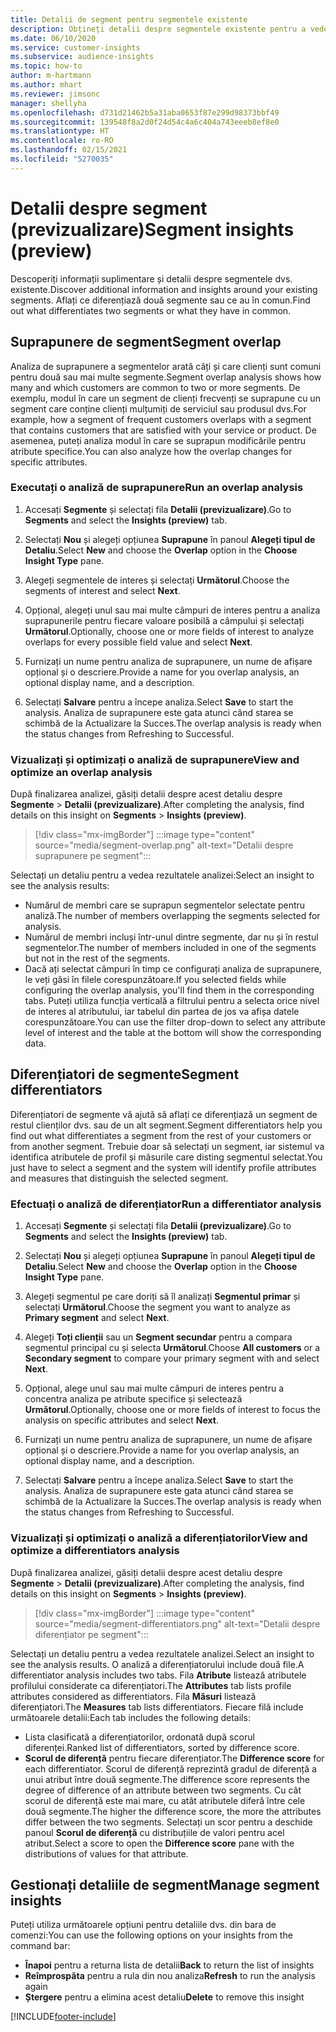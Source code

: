 ```yaml
---
title: Detalii de segment pentru segmentele existente
description: Obțineți detalii despre segmentele existente pentru a vedea diferențele și punctele comune.
ms.date: 06/10/2020
ms.service: customer-insights
ms.subservice: audience-insights
ms.topic: how-to
author: m-hartmann
ms.author: mhart
ms.reviewer: jimsonc
manager: shellyha
ms.openlocfilehash: d731d21462b5a31aba0653f87e299d98373bbf49
ms.sourcegitcommit: 139548f8a2d0f24d54c4a6c404a743eeeb8ef8e0
ms.translationtype: HT
ms.contentlocale: ro-RO
ms.lasthandoff: 02/15/2021
ms.locfileid: "5270035"
---
```

# <a name="segment-insights-preview"></a><span data-ttu-id="17b67-103">Detalii despre segment (previzualizare)</span><span class="sxs-lookup"><span data-stu-id="17b67-103">Segment insights (preview)</span></span>

<span data-ttu-id="17b67-104">Descoperiți informații suplimentare și detalii despre segmentele dvs. existente.</span><span class="sxs-lookup"><span data-stu-id="17b67-104">Discover additional information and insights around your existing segments.</span></span> <span data-ttu-id="17b67-105">Aflați ce diferențiază două segmente sau ce au în comun.</span><span class="sxs-lookup"><span data-stu-id="17b67-105">Find out what differentiates two segments or what they have in common.</span></span>

## <a name="segment-overlap"></a><span data-ttu-id="17b67-106">Suprapunere de segment</span><span class="sxs-lookup"><span data-stu-id="17b67-106">Segment overlap</span></span>

<span data-ttu-id="17b67-107">Analiza de suprapunere a segmentelor arată câți și care clienți sunt comuni pentru două sau mai multe segmente.</span><span class="sxs-lookup"><span data-stu-id="17b67-107">Segment overlap analysis shows how many and which customers are common to two or more segments.</span></span> <span data-ttu-id="17b67-108">De exemplu, modul în care un segment de clienți frecvenți se suprapune cu un segment care conține clienți mulțumiți de serviciul sau produsul dvs.</span><span class="sxs-lookup"><span data-stu-id="17b67-108">For example, how a segment of frequent customers overlaps with a segment that contains customers that are satisfied with your service or product.</span></span>
<span data-ttu-id="17b67-109">De asemenea, puteți analiza modul în care se suprapun modificările pentru atribute specifice.</span><span class="sxs-lookup"><span data-stu-id="17b67-109">You can also analyze how the overlap changes for specific attributes.</span></span>

### <a name="run-an-overlap-analysis"></a><span data-ttu-id="17b67-110">Executați o analiză de suprapunere</span><span class="sxs-lookup"><span data-stu-id="17b67-110">Run an overlap analysis</span></span>

1. <span data-ttu-id="17b67-111">Accesați **Segmente** și selectați fila **Detalii (previzualizare)**.</span><span class="sxs-lookup"><span data-stu-id="17b67-111">Go to **Segments** and select the **Insights (preview)** tab.</span></span>

1. <span data-ttu-id="17b67-112">Selectați **Nou** și alegeți opțiunea **Suprapune** în panoul **Alegeți tipul de Detaliu**.</span><span class="sxs-lookup"><span data-stu-id="17b67-112">Select **New** and choose the **Overlap** option in the **Choose Insight Type** pane.</span></span>

1. <span data-ttu-id="17b67-113">Alegeți segmentele de interes și selectați **Următorul**.</span><span class="sxs-lookup"><span data-stu-id="17b67-113">Choose the segments of interest and select **Next**.</span></span>

1. <span data-ttu-id="17b67-114">Opțional, alegeți unul sau mai multe câmpuri de interes pentru a analiza suprapunerile pentru fiecare valoare posibilă a câmpului și selectați **Următorul**.</span><span class="sxs-lookup"><span data-stu-id="17b67-114">Optionally, choose one or more fields of interest to analyze overlaps for every possible field value and select **Next**.</span></span>

1. <span data-ttu-id="17b67-115">Furnizați un nume pentru analiza de suprapunere, un nume de afișare opțional și o descriere.</span><span class="sxs-lookup"><span data-stu-id="17b67-115">Provide a name for you overlap analysis, an optional display name, and a description.</span></span>

1. <span data-ttu-id="17b67-116">Selectați **Salvare** pentru a începe analiza.</span><span class="sxs-lookup"><span data-stu-id="17b67-116">Select **Save** to start the analysis.</span></span> <span data-ttu-id="17b67-117">Analiza de suprapunere este gata atunci când starea se schimbă de la Actualizare la Succes.</span><span class="sxs-lookup"><span data-stu-id="17b67-117">The overlap analysis is ready when the status changes from Refreshing to Successful.</span></span>

### <a name="view-and-optimize-an-overlap-analysis"></a><span data-ttu-id="17b67-118">Vizualizați și optimizați o analiză de suprapunere</span><span class="sxs-lookup"><span data-stu-id="17b67-118">View and optimize an overlap analysis</span></span>

<span data-ttu-id="17b67-119">După finalizarea analizei, găsiți detalii despre acest detaliu despre **Segmente** > **Detalii (previzualizare)**.</span><span class="sxs-lookup"><span data-stu-id="17b67-119">After completing the analysis, find details on this insight on **Segments** > **Insights (preview)**.</span></span>

> [!div class="mx-imgBorder"]
> :::image type="content" source="media/segment-overlap.png" alt-text="Detalii despre suprapunere pe segment":::

<span data-ttu-id="17b67-121">Selectați un detaliu pentru a vedea rezultatele analizei:</span><span class="sxs-lookup"><span data-stu-id="17b67-121">Select an insight to see the analysis results:</span></span>

- <span data-ttu-id="17b67-122">Numărul de membri care se suprapun segmentelor selectate pentru analiză.</span><span class="sxs-lookup"><span data-stu-id="17b67-122">The number of members overlapping the segments selected for analysis.</span></span>
- <span data-ttu-id="17b67-123">Numărul de membri incluși într-unul dintre segmente, dar nu și în restul segmentelor.</span><span class="sxs-lookup"><span data-stu-id="17b67-123">The number of members included in one of the segments but not in the rest of the segments.</span></span>
- <span data-ttu-id="17b67-124">Dacă ați selectat câmpuri în timp ce configurați analiza de suprapunere, le veți găsi în filele corespunzătoare.</span><span class="sxs-lookup"><span data-stu-id="17b67-124">If you selected fields while configuring the overlap analysis, you'll find them in the corresponding tabs.</span></span> <span data-ttu-id="17b67-125">Puteți utiliza funcția verticală a filtrului pentru a selecta orice nivel de interes al atributului, iar tabelul din partea de jos va afișa datele corespunzătoare.</span><span class="sxs-lookup"><span data-stu-id="17b67-125">You can use the filter drop-down to select any attribute level of interest and the table at the bottom will show the corresponding data.</span></span>

## <a name="segment-differentiators"></a><span data-ttu-id="17b67-126">Diferențiatori de segmente</span><span class="sxs-lookup"><span data-stu-id="17b67-126">Segment differentiators</span></span>

<span data-ttu-id="17b67-127">Diferențiatori de segmente vă ajută să aflați ce diferențiază un segment de restul clienților dvs. sau de un alt segment.</span><span class="sxs-lookup"><span data-stu-id="17b67-127">Segment differentiators help you find out what differentiates a segment from the rest of your customers or from another segment.</span></span> <span data-ttu-id="17b67-128">Trebuie doar să selectați un segment, iar sistemul va identifica atributele de profil și măsurile care disting segmentul selectat.</span><span class="sxs-lookup"><span data-stu-id="17b67-128">You just have to select a segment and the system will identify profile attributes and measures that distinguish the selected segment.</span></span>

### <a name="run-a-differentiator-analysis"></a><span data-ttu-id="17b67-129">Efectuați o analiză de diferențiator</span><span class="sxs-lookup"><span data-stu-id="17b67-129">Run a differentiator analysis</span></span>

1. <span data-ttu-id="17b67-130">Accesați **Segmente** și selectați fila **Detalii (previzualizare)**.</span><span class="sxs-lookup"><span data-stu-id="17b67-130">Go to **Segments** and select the **Insights (preview)** tab.</span></span>

1. <span data-ttu-id="17b67-131">Selectați **Nou** și alegeți opțiunea **Suprapune** în panoul **Alegeți tipul de Detaliu**.</span><span class="sxs-lookup"><span data-stu-id="17b67-131">Select **New** and choose the **Overlap** option in the **Choose Insight Type** pane.</span></span>

1. <span data-ttu-id="17b67-132">Alegeți segmentul pe care doriți să îl analizați **Segmentul primar** și selectați **Următorul**.</span><span class="sxs-lookup"><span data-stu-id="17b67-132">Choose the segment you want to analyze as **Primary segment** and select **Next**.</span></span>

1. <span data-ttu-id="17b67-133">Alegeți **Toți clienții** sau un **Segment secundar** pentru a compara segmentul principal cu și selecta **Următorul**.</span><span class="sxs-lookup"><span data-stu-id="17b67-133">Choose **All customers** or a **Secondary segment** to compare your primary segment with and select **Next**.</span></span>

1. <span data-ttu-id="17b67-134">Opțional, alege unul sau mai multe câmpuri de interes pentru a concentra analiza pe atribute specifice și selectează **Următorul**.</span><span class="sxs-lookup"><span data-stu-id="17b67-134">Optionally, choose one or more fields of interest to focus the analysis on specific attributes and select **Next**.</span></span>

1. <span data-ttu-id="17b67-135">Furnizați un nume pentru analiza de suprapunere, un nume de afișare opțional și o descriere.</span><span class="sxs-lookup"><span data-stu-id="17b67-135">Provide a name for you overlap analysis, an optional display name, and a description.</span></span>

1. <span data-ttu-id="17b67-136">Selectați **Salvare** pentru a începe analiza.</span><span class="sxs-lookup"><span data-stu-id="17b67-136">Select **Save** to start the analysis.</span></span> <span data-ttu-id="17b67-137">Analiza de suprapunere este gata atunci când starea se schimbă de la Actualizare la Succes.</span><span class="sxs-lookup"><span data-stu-id="17b67-137">The overlap analysis is ready when the status changes from Refreshing to Successful.</span></span>

### <a name="view-and-optimize-a-differentiators-analysis"></a><span data-ttu-id="17b67-138">Vizualizați și optimizați o analiză a diferențiatorilor</span><span class="sxs-lookup"><span data-stu-id="17b67-138">View and optimize a differentiators analysis</span></span>

<span data-ttu-id="17b67-139">După finalizarea analizei, găsiți detalii despre acest detaliu despre **Segmente** > **Detalii (previzualizare)**.</span><span class="sxs-lookup"><span data-stu-id="17b67-139">After completing the analysis, find details on this insight on **Segments** > **Insights (preview)**.</span></span>

> [!div class="mx-imgBorder"]
> :::image type="content" source="media/segment-differentiators.png" alt-text="Detalii despre diferențiator pe segment":::

<span data-ttu-id="17b67-141">Selectați un detaliu pentru a vedea rezultatele analizei.</span><span class="sxs-lookup"><span data-stu-id="17b67-141">Select an insight to see the analysis results.</span></span> <span data-ttu-id="17b67-142">O analiză a diferențiatorului include două file.</span><span class="sxs-lookup"><span data-stu-id="17b67-142">A differentiator analysis includes two tabs.</span></span> <span data-ttu-id="17b67-143">Fila **Atribute** listează atributele profilului considerate ca diferențiatori.</span><span class="sxs-lookup"><span data-stu-id="17b67-143">The **Attributes** tab lists profile attributes considered as differentiators.</span></span> <span data-ttu-id="17b67-144">Fila **Măsuri** listează diferențiatori.</span><span class="sxs-lookup"><span data-stu-id="17b67-144">The **Measures** tab lists differentiators.</span></span> <span data-ttu-id="17b67-145">Fiecare filă include următoarele detalii:</span><span class="sxs-lookup"><span data-stu-id="17b67-145">Each tab includes the following details:</span></span>

- <span data-ttu-id="17b67-146">Lista clasificată a diferențiatorilor, ordonată după scorul diferenței.</span><span class="sxs-lookup"><span data-stu-id="17b67-146">Ranked list of differentiators, sorted by difference score.</span></span>
- <span data-ttu-id="17b67-147">**Scorul de diferență** pentru fiecare diferențiator.</span><span class="sxs-lookup"><span data-stu-id="17b67-147">The **Difference score** for each differentiator.</span></span> <span data-ttu-id="17b67-148">Scorul de diferență reprezintă gradul de diferență a unui atribut între două segmente.</span><span class="sxs-lookup"><span data-stu-id="17b67-148">The difference score represents the degree of difference of an attribute between two segments.</span></span> <span data-ttu-id="17b67-149">Cu cât scorul de diferență este mai mare, cu atât atributele diferă între cele două segmente.</span><span class="sxs-lookup"><span data-stu-id="17b67-149">The higher the difference score, the more the attributes differ between the two segments.</span></span> <span data-ttu-id="17b67-150">Selectați un scor pentru a deschide panoul **Scorul de diferență** cu distribuțiile de valori pentru acel atribut.</span><span class="sxs-lookup"><span data-stu-id="17b67-150">Select a score to open the **Difference score** pane with the distributions of values for that attribute.</span></span>

## <a name="manage-segment-insights"></a><span data-ttu-id="17b67-151">Gestionați detaliile de segment</span><span class="sxs-lookup"><span data-stu-id="17b67-151">Manage segment insights</span></span>

<span data-ttu-id="17b67-152">Puteți utiliza următoarele opțiuni pentru detaliile dvs. din bara de comenzi:</span><span class="sxs-lookup"><span data-stu-id="17b67-152">You can use the following options on your insights from the command bar:</span></span>

- <span data-ttu-id="17b67-153">**Înapoi** pentru a returna lista de detalii</span><span class="sxs-lookup"><span data-stu-id="17b67-153">**Back** to return the list of insights</span></span>
- <span data-ttu-id="17b67-154">**Reîmprospăta** pentru a rula din nou analiza</span><span class="sxs-lookup"><span data-stu-id="17b67-154">**Refresh** to run the analysis again</span></span>
- <span data-ttu-id="17b67-155">**Ștergere** pentru a elimina acest detaliu</span><span class="sxs-lookup"><span data-stu-id="17b67-155">**Delete** to remove this insight</span></span>


[!INCLUDE[footer-include](../includes/footer-banner.md)]